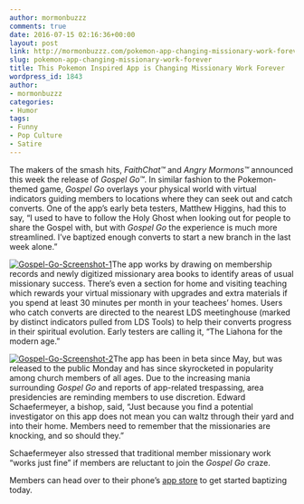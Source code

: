 ```yaml
---
author: mormonbuzzz
comments: true
date: 2016-07-15 02:16:36+00:00
layout: post
link: http://mormonbuzzz.com/pokemon-app-changing-missionary-work-forever/
slug: pokemon-app-changing-missionary-work-forever
title: This Pokemon Inspired App is Changing Missionary Work Forever
wordpress_id: 1843
author:
- mormonbuzzz
categories:
- Humor
tags:
- Funny
- Pop Culture
- Satire
---
```


The makers of the smash hits, _FaithChat™_ and _Angry Mormons™_ announced this week the release of _Gospel Go™_. In similar fashion to the Pokemon-themed game, _Gospel Go_ overlays your physical world with virtual indicators guiding members to locations where they can seek out and catch converts. One of the app’s early beta testers, Matthew Higgins, had this to say, “I used to have to follow the Holy Ghost when looking out for people to share the Gospel with, but with _Gospel Go_ the experience is much more streamlined. I’ve baptized enough converts to start a new branch in the last week alone.”

[![Gospel-Go-Screenshot-1](http://mormonbuzzz.com/wp-content/uploads/2016/07/Gospel-Go-Screenshot-1.jpg)](http://mormonbuzzz.com/wp-content/uploads/2016/07/Gospel-Go-Screenshot-1.jpg)The app works by drawing on membership records and newly digitized missionary area books to identify areas of usual missionary success. There’s even a section for home and visiting teaching which rewards your virtual missionary with upgrades and extra materials if you spend at least 30 minutes per month in your teachees’ homes. Users who catch converts are directed to the nearest LDS meetinghouse (marked by distinct indicators pulled from LDS Tools) to help their converts progress in their spiritual evolution. Early testers are calling it, “The Liahona for the modern age.”

[![Gospel-Go-Screenshot-2](http://mormonbuzzz.com/wp-content/uploads/2016/07/Gospel-Go-Screenshot-2.jpg)](http://mormonbuzzz.com/wp-content/uploads/2016/07/Gospel-Go-Screenshot-2.jpg)The app has been in beta since May, but was released to the public Monday and has since skyrocketed in popularity among church members of all ages. Due to the increasing mania surrounding _Gospel Go_ and reports of app-related trespassing, area presidencies are reminding members to use discretion. Edward Schaefermeyer, a bishop, said, “Just because you find a potential investigator on this app does not mean you can waltz through their yard and into their home. Members need to remember that the missionaries are knocking, and so should they.”

Schaefermeyer also stressed that traditional member missionary work “works just fine” if members are reluctant to join the _Gospel Go_ craze.

Members can head over to their phone’s [app store](https://www.youtube.com/watch?v=dQw4w9WgXcQ) to get started baptizing today.
